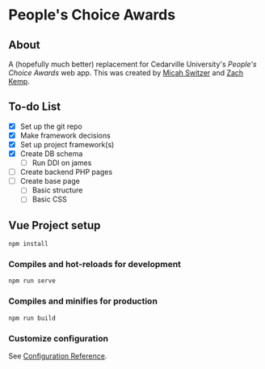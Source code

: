 # People's Choice Awards
## About
A (hopefully much better) replacement for Cedarville University's *People's Choice Awards* web app.
This was created by [Micah Switzer](https://github.com/micahswitzer) and [Zach Kemp](https://github.com/vasterton).

## To-do List
- [X] Set up the git repo
- [X] Make framework decisions
- [X] Set up project framework(s)
- [X] Create DB schema
    - [ ] Run DDl on james
- [ ] Create backend PHP pages
- [ ] Create base page
    - [ ] Basic structure
    - [ ] Basic CSS

## Vue Project setup
```
npm install
```

### Compiles and hot-reloads for development
```
npm run serve
```

### Compiles and minifies for production
```
npm run build
```

### Customize configuration
See [Configuration Reference](https://cli.vuejs.org/config/).
